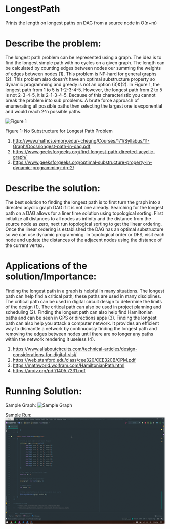 # LongestPath
Prints the length on longest paths on DAG from a source node in O(n+m)

# Describe the problem:
The longest path problem can be represented using a graph. The idea is to find the longest simple path with no cycles on a given graph. The length can be calculated by counting edges between nodes our summing the weights of edges between nodes (1). This problem is NP-hard for general graphs (2). This problem also doesn’t have an optimal substructure property so dynamic programming and greedy is not an option (3)&(2). In Figure 1, the longest path from 1 to 5 is 1-2-3-4-5. However, the longest path from 2 to 5 is not 2-3-4-5, it is 2-1-3-4-5. Because of this characteristic you cannot break the problem into sub problems. A brute force approach of enumerating all possible paths then selecting the largest one is exponential and would reach 2^n possible paths. 
  
  ![Figure 1](Images/Longes-Path-Graphs.png)

  
Figure 1: No Substructure for Longest Path Problem

1.	http://www.mathcs.emory.edu/~cheung/Courses/171/Syllabus/11-Graph/Docs/longest-path-in-dag.pdf
2.	https://www.geeksforgeeks.org/find-longest-path-directed-acyclic-graph/
3.	https://www.geeksforgeeks.org/optimal-substructure-property-in-dynamic-programming-dp-2/

# Describe the solution:
The best solution to finding the longest path is to first turn the graph into a directed acyclic graph DAG if it is not one already. Searching for the longest path on a DAG allows for a liner time solution using topological sorting. First initialize all distances to all nodes as infinity and the distance from the source node as zero, next run topological sorting to get the linear ordering. Once the linear ordering is established the DAG has an optimal substructure so we can use dynamic programming. In topological order or DFS, visit each node and update the distances of the adjacent nodes using the distance of the current vertex. 
	
# Applications of the solution/Importance:
Finding the longest path in a graph is helpful in many situations. The longest path can help find a critical path; these paths are used in many disciplines. The critical path can be used in digital circuit design to determine the limits of the design (1). The critical path can also be used in project planning and scheduling (2). Finding the longest path can also help find Hamiltonian paths and can be seen in GPS or directions apps (3). Finding the longest path can also help you attack a computer network. It provides an efficient way to dismantle a network by continuously finding the longest path and removing the edges between nodes until there are no longer any paths within the network rendering it useless (4). 
1.	https://www.allaboutcircuits.com/technical-articles/design-considerations-for-digital-vlsi/
2.	https://web.stanford.edu/class/cee320/CEE320B/CPM.pdf
3.	https://mathworld.wolfram.com/HamiltonianPath.html
4.	https://arxiv.org/pdf/1405.7231.pdf

# Running Solution:
Sample Graph:
	![Sample Graph](Images/Longes-Path-Graphs(1).png)
	
Sample Run:
	![Demo](Images/sampleRun.gif)

	 
